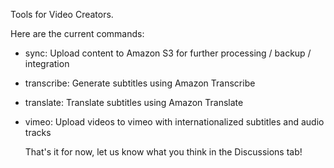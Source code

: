 Tools for Video Creators.

Here are the current commands:
* sync: Upload content to Amazon S3 for further processing / backup / integration
* transcribe: Generate subtitles using Amazon Transcribe
* translate: Translate subtitles using Amazon Translate
* vimeo: Upload videos to vimeo with internationalized subtitles and audio tracks

  That's it for now, let us know what you think in the Discussions tab!
  
